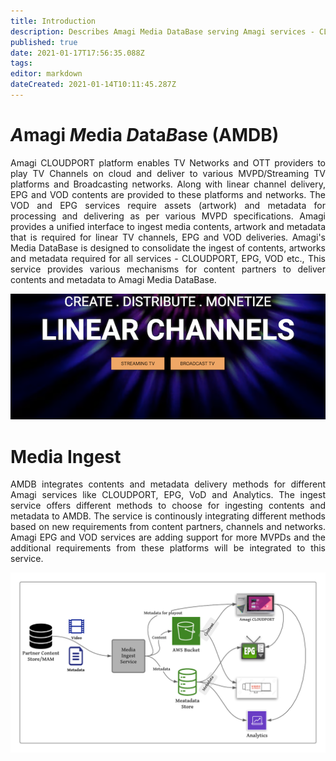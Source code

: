 ```yaml
---
title: Introduction
description: Describes Amagi Media DataBase serving Amagi services - CLOUDPORT, EPG, VoD and Analytics
published: true
date: 2021-01-17T17:56:35.088Z
tags: 
editor: markdown
dateCreated: 2021-01-14T10:11:45.287Z
---
```


# *A*magi *M*edia *D*ata*B*ase (AMDB)

<p align="justify">
Amagi CLOUDPORT platform enables TV Networks and OTT providers to play TV Channels on cloud and deliver to various MVPD/Streaming TV platforms and Broadcasting networks. Along with linear channel delivery, EPG and VOD contents are provided to these platforms and networks. The VOD and EPG services require assets (artwork) and metadata for processing and delivering as per various MVPD specifications. Amagi provides a unified interface to ingest media contents, artwork and metadata that is required for linear TV channels, EPG and VOD deliveries. Amagi's Media DataBase is designed to consolidate the ingest of contents, artworks and metadata required for all services - CLOUDPORT, EPG, VOD etc., This service provides various mechanisms for content partners to deliver contents and metadata to Amagi Media DataBase.
</p>

![amagi-linear-channels-small.png](/amagi-linear-channels-small.png)

# Media Ingest

<p align="justify">
AMDB integrates contents and metadata delivery methods for different Amagi services like CLOUDPORT, EPG, VoD and Analytics. The ingest service offers different methods to choose for ingesting contents and metadata to AMDB. The service is continously integrating different methods based on new requirements from content partners, channels and networks. Amagi EPG and VOD services are adding support for more MVPDs and the additional requirements from these platforms will be integrated to this service.
</p>


![Amagi Metadata Services](/media-ingest.png)